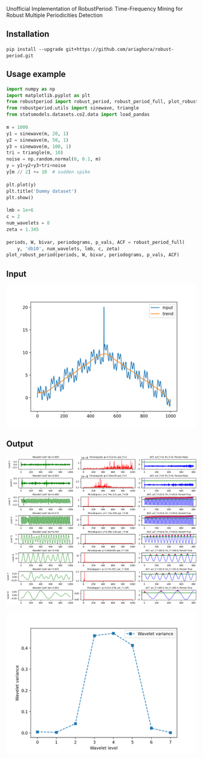 Unofficial Implementation of RobustPeriod: Time-Frequency Mining for Robust Multiple Periodicities Detection

## Installation
`pip install --upgrade git+https://github.com/ariaghora/robust-period.git`

## Usage example
```python
import numpy as np
import matplotlib.pyplot as plt
from robustperiod import robust_period, robust_period_full, plot_robust_period
from robustperiod.utils import sinewave, triangle
from statsmodels.datasets.co2.data import load_pandas

m = 1000
y1 = sinewave(m, 20, 1)
y2 = sinewave(m, 50, 1)
y3 = sinewave(m, 100, 1)
tri = triangle(m, 10)
noise = np.random.normal(0, 0.1, m)
y = y1+y2+y3+tri+noise
y[m // 2] += 10  # sudden spike

plt.plot(y)
plt.title('Dummy dataset')
plt.show()

lmb = 1e+6
c = 2
num_wavelets = 8
zeta = 1.345

periods, W, bivar, periodograms, p_vals, ACF = robust_period_full(
    y, 'db10', num_wavelets, lmb, c, zeta)
plot_robust_period(periods, W, bivar, periodograms, p_vals, ACF)
```

## Input
<p align="center">
  <img src="resources/input.png" width=500/>
</p>

## Output
<p align="center">
  <img src="resources/full.png" width=600/>
</p>

<p align="center">
  <img src="resources/variance.png" width=500/>
</p>
